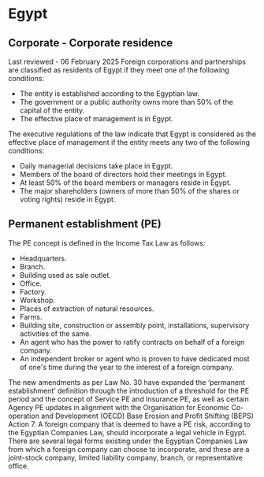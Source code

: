 # Egypt
## Corporate - Corporate residence
Last reviewed - 06 February 2025
Foreign corporations and partnerships are classified as residents of Egypt if they meet one of the following conditions:
  * The entity is established according to the Egyptian law.
  * The government or a public authority owns more than 50% of the capital of the entity.
  * The effective place of management is in Egypt.


The executive regulations of the law indicate that Egypt is considered as the effective place of management if the entity meets any two of the following conditions:
  * Daily managerial decisions take place in Egypt.
  * Members of the board of directors hold their meetings in Egypt.
  * At least 50% of the board members or managers reside in Egypt.
  * The major shareholders (owners of more than 50% of the shares or voting rights) reside in Egypt.


## Permanent establishment (PE)
The PE concept is defined in the Income Tax Law as follows:
  * Headquarters.
  * Branch.
  * Building used as sale outlet.
  * Office.
  * Factory.
  * Workshop.
  * Places of extraction of natural resources.
  * Farms.
  * Building site, construction or assembly point, installations, supervisory activities of the same.
  * An agent who has the power to ratify contracts on behalf of a foreign company.
  * An independent broker or agent who is proven to have dedicated most of one's time during the year to the interest of a foreign company.


The new amendments as per Law No. 30 have expanded the ‘permanent establishment’ definition through the introduction of a threshold for the PE period and the concept of Service PE and Insurance PE, as well as certain Agency PE updates in alignment with the Organisation for Economic Co-operation and Development (OECD) Base Erosion and Profit Shifting (BEPS) Action 7.
A foreign company that is deemed to have a PE risk, according to the Egyptian Companies Law, should incorporate a legal vehicle in Egypt.
There are several legal forms existing under the Egyptian Companies Law from which a foreign company can choose to incorporate, and these are a joint-stock company, limited liability company, branch, or representative office.
